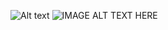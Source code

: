 ![Alt text](https://player.vimeo.com/video/748577175?h=7645839ad6)
![IMAGE ALT TEXT HERE](https://www.youtube.com/watch?v=YOUTUBE_VIDEO_ID_HERE)
